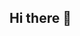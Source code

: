 ## Hi there 👋

<!--
¡Hola! Soy Sebastián, Desarrollador Web Full Stack con experiencia en el desarrollo frontend y backend.

• 👨🏻‍💻 Actualmente estoy en búsqueda activa de una nueva oportunidad profesional como desarrollador web, donde pueda aplicar mis conocimientos y continuar creciendo en un entorno profesional.
• 💡 Habilidades principales: JavaScript, Node.js, React, Express, HTML, CSS, MongoDB. También estoy abierto a trabajar con otras tecnologías y aprender nuevas herramientas según lo requiera el proyecto.
• 🚀 En proceso de especialización: Actualmente estoy profundizando en Angular, y pronto iniciaré con TypeScript. Mi interés por las nuevas tecnologías también me ha llevado a considerar estudios en Inteligencia Artificial.
• 🌐 Portafolio: portafolio-sr-flex.netlify.app
• 🐱 GitHub: github.com/SebastianRodriguezD
• ✉️ Contacto: sebastianrodriguezd@gmail.com

Estoy motivado por crear soluciones web eficientes, escalables y centradas en la experiencia del usuario. Mi capacidad de aprender y adaptarme rápidamente a nuevas tecnologías me permite contribuir a proyectos innovadores de alta calidad.
-->
